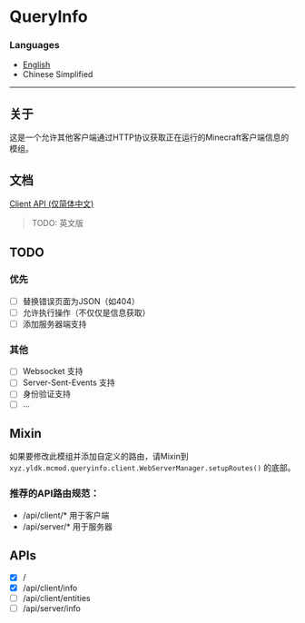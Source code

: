# QueryInfo

### Languages

- [English](../README.MD)
- Chinese Simplified

---

## 关于

这是一个允许其他客户端通过HTTP协议获取正在运行的Minecraft客户端信息的模组。

## 文档

[Client API (仅简体中文)](apis/ClientAPI_ZHCN.MD)

> TODO: 英文版

## TODO

### 优先
- [ ] 替换错误页面为JSON（如404）
- [ ] 允许执行操作（不仅仅是信息获取）
- [ ] 添加服务器端支持
### 其他
- [ ] Websocket 支持
- [ ] Server-Sent-Events 支持
- [ ] 身份验证支持
- [ ] ...

## Mixin

如果要修改此模组并添加自定义的路由，请Mixin到
`xyz.yldk.mcmod.queryinfo.client.WebServerManager.setupRoutes()`
的底部。

### 推荐的API路由规范：
- /api/client/* 用于客户端
- /api/server/* 用于服务器

## APIs

- [x] /
- [x] /api/client/info
- [ ] /api/client/entities
- [ ] /api/server/info
